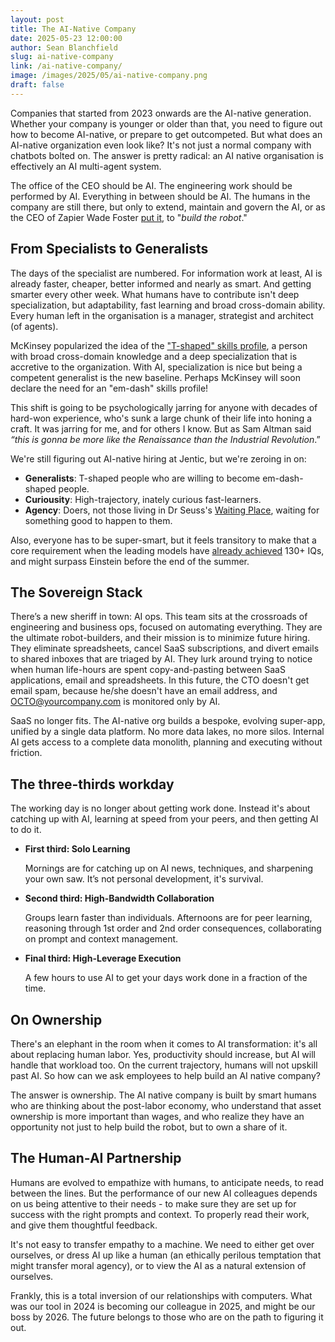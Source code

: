 ```yaml
---
layout: post
title: The AI-Native Company
date: 2025-05-23 12:00:00
author: Sean Blanchfield
slug: ai-native-company
link: /ai-native-company/
image: /images/2025/05/ai-native-company.png
draft: false
---
```


Companies that started from 2023 onwards are the AI-native generation. Whether your company is younger or older than that, you need to figure out how to become AI-native, or prepare to get outcompeted. But what does an AI-native organization even look like? It's not just a normal company with chatbots bolted on. The answer is pretty radical:  an AI native organisation is effectively an AI multi-agent system.

<!-- more -->

  The office of the CEO should be AI. The engineering work should be performed by AI. Everything in between should be AI. The humans in the company are still there, but only to extend, maintain and govern the AI, or as the CEO of Zapier Wade Foster [put it](https://zapier.com/blog/how-zapier-rolled-out-ai/), to "*build the robot*." 


## From Specialists to Generalists
The days of the specialist are numbered. For information work at least, AI is already faster, cheaper, better informed and nearly as smart. And getting smarter every other week. What humans have to contribute isn't deep specialization, but adaptability, fast learning and broad cross-domain ability. Every human left in the organisation is a manager, strategist and architect (of agents). 

McKinsey popularized the idea of the ["T-shaped" skills profile](https://www.mckinsey.com/capabilities/operations/our-insights/operations-blog/ops-40-the-human-factor-a-class-size-of-1), a person with broad cross-domain knowledge and a deep specialization that is accretive to the organization.  With AI, specialization is nice but being a competent generalist is the new baseline. Perhaps McKinsey will soon declare the need for an "em-dash" skills profile!

This shift is going to be psychologically jarring for anyone with decades of hard-won experience, who's sunk a large chunk of their life into honing a craft. It was jarring for me, and for others I know. But as Sam Altman said *“this is gonna be more like the Renaissance than the Industrial Revolution*.”

We're still figuring out AI-native hiring at Jentic, but we're zeroing in on:
- **Generalists**: T-shaped people who are willing to become em-dash-shaped people.
- **Curiousity**: High-trajectory, inately curious fast-learners.
- **Agency**: Doers, not those living in Dr Seuss's [Waiting Place](https://silverbirchpress.wordpress.com/2012/08/22/the-waiting-place-by-dr-seuss/), waiting for something good to happen to them.

Also, everyone has to be super-smart, but it feels transitory to make that a core requirement when the leading models have [already achieved](https://cryptoslate.com/openais-o3-scores-136-on-mensa-norway-test-surpassing-98-of-human-population/) 130+ IQs, and might surpass Einstein before the end of the summer.

## The Sovereign Stack
There’s a new sheriff in town: AI ops. This team sits at the crossroads of engineering and business ops, focused on automating everything. They are the ultimate robot-builders, and their mission is to minimize future hiring. They eliminate spreadsheets, cancel SaaS subscriptions, and divert emails to shared inboxes that are triaged by AI. They lurk around trying to notice when human life-hours are spent copy-and-pasting between SaaS applications, email and spreadsheets. In this future, the CTO doesn't get email spam, because he/she doesn't have an email address, and OCTO@yourcompany.com is monitored only by  AI.

SaaS no longer fits. The AI-native org builds a bespoke, evolving super-app, unified by a single data platform. No more data lakes, no more silos. Internal AI gets access to a complete data monolith, planning and executing without friction. 

## The three-thirds workday
The working day is no longer about getting work done. Instead it's about catching up with AI, learning at speed from your peers, and then getting AI to do it. 

- **First third: Solo Learning**
  
  Mornings are for catching up on AI news, techniques, and sharpening your own saw. It’s not personal development, it's survival.
- **Second third: High-Bandwidth Collaboration**
  
  Groups learn faster than individuals. Afternoons are for peer learning, reasoning through 1st order and 2nd order consequences, collaborating on prompt and context management.
- **Final third: High-Leverage Execution**
  
  A few hours to use AI to get your days work done in a fraction of the time. 

## On Ownership
There's an elephant in the room when it comes to AI transformation: it's all about replacing human labor. Yes, productivity should increase, but AI will handle that workload too. On the current trajectory, humans will not upskill past AI. So how can we ask employees to help build an AI native company?

The answer is ownership. The AI native company is built by smart humans who are thinking about the post-labor economy, who understand that asset ownership is more important than wages, and who realize  they have an opportunity not just to help build the robot, but to own a share of it.


## The Human-AI Partnership

Humans are evolved to empathize with humans, to anticipate needs, to read between the lines. But the performance of our new AI colleagues depends on us being attentive to their needs - to make sure they are set up for success with the right prompts and context. To properly read their work, and give them thoughtful feedback. 

It's not easy to transfer empathy to a machine. We need to either get over ourselves, or dress AI up like a human (an ethically perilous temptation that might transfer moral agency), or to view the AI as a natural extension of ourselves.



Frankly, this is a total inversion of our relationships with computers. What was our tool in 2024 is becoming our colleague in 2025, and might be our boss by 2026. The future belongs to those who are on the path to figuring it out.
